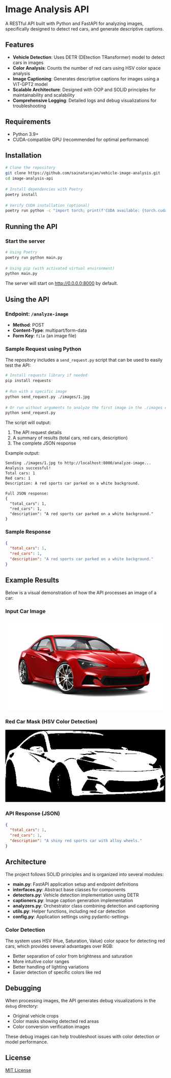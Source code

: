 # Image Analysis API

A RESTful API built with Python and FastAPI for analyzing images, specifically designed to detect red cars, and generate descriptive captions.

## Features

- **Vehicle Detection**: Uses DETR (DEtection TRansformer) model to detect cars in images
- **Color Analysis**: Counts the number of red cars using HSV color space analysis
- **Image Captioning**: Generates descriptive captions for images using a ViT-GPT2 model
- **Scalable Architecture**: Designed with OOP and SOLID principles for maintainability and scalability
- **Comprehensive Logging**: Detailed logs and debug visualizations for troubleshooting

## Requirements

- Python 3.9+
- CUDA-compatible GPU (recommended for optimal performance)

## Installation

```bash
# Clone the repository
git clone https://github.com/sainatarajan/vehicle-image-analysis.git
cd image-analysis-api

# Install dependencies with Poetry
poetry install

# Verify CUDA installation (optional)
poetry run python -c "import torch; print(f'CUDA available: {torch.cuda.is_available()}')"
```

## Running the API

### Start the server

```bash
# Using Poetry
poetry run python main.py

# Using pip (with activated virtual environment)
python main.py
```

The server will start on http://0.0.0.0:8000 by default.

## Using the API

### Endpoint: `/analyze-image`

- **Method**: POST
- **Content-Type**: multipart/form-data
- **Form Key**: `file` (an image file)



### Sample Request using Python

The repository includes a `send_request.py` script that can be used to easily test the API:

```bash
# Install requests library if needed
pip install requests

# Run with a specific image
python send_request.py ./images/1.jpg

# Or run without arguments to analyze the first image in the ./images directory
python send_request.py
```

The script will output:
1. The API request details
2. A summary of results (total cars, red cars, description)
3. The complete JSON response

Example output:
```
Sending ./images/1.jpg to http://localhost:8000/analyze-image...
Analysis successful!
Total cars: 1
Red cars: 1
Description: A red sports car parked on a white background.

Full JSON response:
{
  "total_cars": 1,
  "red_cars": 1,
  "description": "A red sports car parked on a white background."
}
```

### Sample Response

```json
{
  "total_cars": 1,
  "red_cars": 1,
  "description": "A red sports car parked on a white background."
}
```

## Example Results

Below is a visual demonstration of how the API processes an image of a car:

### Input Car Image
![Input Car Image](images/1.jpg)

### Red Car Mask (HSV Color Detection)
![Red Car Mask](debug/vehicle_0_red_mask.jpg)

### API Response (JSON)
```json
{
  "total_cars": 1,
  "red_cars": 1,
  "description": "A shiny red sports car with alloy wheels."
}
```

## Architecture

The project follows SOLID principles and is organized into several modules:

- **main.py**: FastAPI application setup and endpoint definitions
- **interfaces.py**: Abstract base classes for components
- **detectors.py**: Vehicle detection implementation using DETR
- **captioners.py**: Image caption generation implementation
- **analyzers.py**: Orchestrator class combining detection and captioning
- **utils.py**: Helper functions, including red car detection
- **config.py**: Application settings using pydantic-settings

### Color Detection

The system uses HSV (Hue, Saturation, Value) color space for detecting red cars, which provides several advantages over RGB:

- Better separation of color from brightness and saturation
- More intuitive color ranges
- Better handling of lighting variations
- Easier detection of specific colors like red

## Debugging

When processing images, the API generates debug visualizations in the `debug` directory:

- Original vehicle crops
- Color masks showing detected red areas
- Color conversion verification images

These debug images can help troubleshoot issues with color detection or model performance.



## License

[MIT License](LICENSE)
